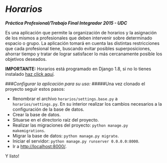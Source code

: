 *Horarios*
========

***Práctica Profesional/Trabajo Final Integrador 2015 - UDC***

Es una aplicación que permite la organización de horarios y la asignación de los mismos a profesionales que deben intervenir sobre determinado espacio o grupo. La aplicación tomará en cuenta las distintas restricciones que cada profesional tiene, buscando evitar posibles superposiciones, ahorrar tiempo y tratar de lograr satisfacer lo más cercanamente posible los objetivos deseados.

**IMPORTANTE:**
Horarios está programado en Django 1.8, si no lo tienes instalado [haz click aquí](https://www.djangoproject.com/download/ "Descargar Django").

###*Configurar la aplicación para su uso:*
#####Una vez clonado el proyecto seguir estos pasos:
* Renombrar el archivo `horarios/settings.base.py` a `horarios/settings.py`. En su interior realizar los cambios necesarios a la configuración de la base de datos.
* Crear la base de datos.
* Situarse en el directorio raíz del proyecto.
* Realizar las migraciones del proyecto: `python manage.py makemigrations`.
* Migrar la base de datos: `python manage.py migrate`.
* Iniciar el servidor: `python manage.py runserver 0.0.0.0:8000`.
* Ir a [http://localhost:8000/](http://localhost:8000/).

Y listo!
